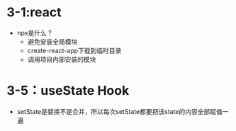 # 3-1:react
  - npx是什么？
    - 避免安装全局模块
    - create-react-app下载到临时目录
    - 调用项目内部安装的模块
# 3-5：useState Hook
 - setState是替换不是合并，所以每次setState都要把该state的内容全部赋值一遍
    
